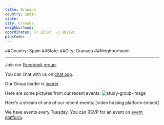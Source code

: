 ```yaml
---
title: Granada
country: Spain
state: 
city: Granada
neighborhood: 
coordinates: 37.18302, -3.602192
plusCode:
---
```


##Country: Spain
##State: 
##City: Granada
##Neighborhood: 
*****
Join our [Facebook group](https://www.facebook.com/groups/free.code.camp.spain.granada).

You can chat with us on [chat app]().

Our Group leader is [leader]()

Here are some pictures from our recent events:
![study-group-image]()

Here's a stream of one of our recent events:
[video hosting platform embed]

We have events every Tuesday. You can RSVP for an event on [event platform]().
